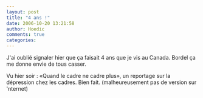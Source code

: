 ```yaml
---
layout: post
title: "4 ans !"
date: 2006-10-20 13:21:58
author: Hoedic
comments: true
categories: 
---
```



J'ai oublié signaler hier que ça faisait 4 ans que je vis au Canada. Bordel ça me donne envie de tous casser.

Vu hier soir : «Quand le cadre ne cadre plus», un reportage sur la dépression chez les cadres. Bien fait. (malheureusement pas de version sur 'nternet)